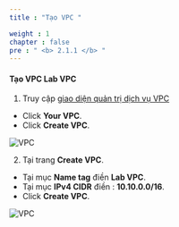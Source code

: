 ```yaml
---
title : "Tạo VPC "

weight : 1 
chapter : false
pre : " <b> 2.1.1 </b> "
---
```



#### Tạo VPC **Lab VPC**
1. Truy cập [giao diện quản trị dịch vụ VPC](https://console.aws.amazon.com/vpc/home)
  + Click **Your VPC**.
  + Click **Create VPC**.

![VPC](/images/2.prerequisite/001-createvpc.png)

2. Tại trang **Create VPC**.
  + Tại mục **Name tag** điền **Lab VPC**.
  + Tại mục **IPv4 CIDR** điền : **10.10.0.0/16**.
  + Click **Create VPC**.

![VPC](/images/2.prerequisite/002-createvpc.png)
